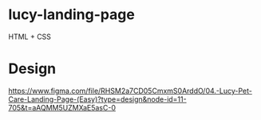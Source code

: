 # lucy-landing-page

HTML + CSS

# Design

https://www.figma.com/file/RHSM2a7CD05CmxmS0ArddO/04.-Lucy-Pet-Care-Landing-Page-(Easy)?type=design&node-id=11-705&t=aAQMM5UZMXaE5asC-0
